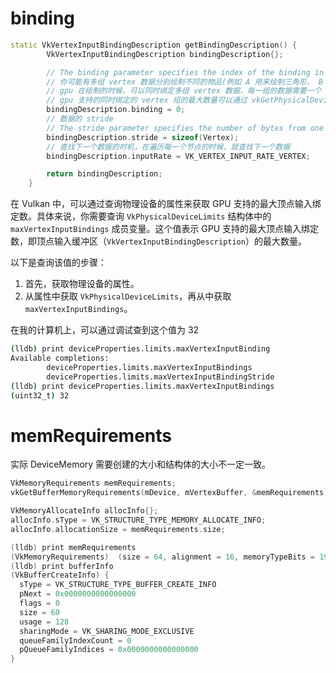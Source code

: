 # binding

```cpp
static VkVertexInputBindingDescription getBindingDescription() {
        VkVertexInputBindingDescription bindingDescription{};

        // The binding parameter specifies the index of the binding in the array of bindings
        // 你可能有多组 vertex 数据分别绘制不同的物品(例如 A 用来绘制三角形， B 用来绘制圆形等等)
        // gpu 在绘制的时候，可以同时绑定多组 vertex 数据，每一组的数据需要一个 binding 点，值从 0 开始
        // gpu 支持的同时绑定的 vertex 组的最大数量可以通过 vkGetPhysicalDeviceProperties() api 来进行查询
        bindingDescription.binding = 0;
        // 数据的 stride
        // The stride parameter specifies the number of bytes from one entry to the next
        bindingDescription.stride = sizeof(Vertex);
        // 查找下一个数据的时机，在遍历每一个节点的时候，就查找下一个数据
        bindingDescription.inputRate = VK_VERTEX_INPUT_RATE_VERTEX;

        return bindingDescription;
    }
```

在 Vulkan 中，可以通过查询物理设备的属性来获取 GPU 支持的最大顶点输入绑定数。具体来说，你需要查询 `VkPhysicalDeviceLimits` 结构体中的 `maxVertexInputBindings` 成员变量。这个值表示 GPU 支持的最大顶点输入绑定数，即顶点输入缓冲区（`VkVertexInputBindingDescription`）的最大数量。

以下是查询该值的步骤：

1. 首先，获取物理设备的属性。
2. 从属性中获取 `VkPhysicalDeviceLimits`，再从中获取 `maxVertexInputBindings`。

在我的计算机上，可以通过调试查到这个值为 32

```bash
(lldb) print deviceProperties.limits.maxVertexInputBinding
Available completions:
        deviceProperties.limits.maxVertexInputBindings     
        deviceProperties.limits.maxVertexInputBindingStride
(lldb) print deviceProperties.limits.maxVertexInputBindings
(uint32_t) 32
```

# memRequirements

实际 DeviceMemory 需要创建的大小和结构体的大小不一定一致。

```cpp
VkMemoryRequirements memRequirements;
vkGetBufferMemoryRequirements(mDevice, mVertexBuffer, &memRequirements);

VkMemoryAllocateInfo allocInfo{};
allocInfo.sType = VK_STRUCTURE_TYPE_MEMORY_ALLOCATE_INFO;
allocInfo.allocationSize = memRequirements.size;
```

```c
(lldb) print memRequirements 
(VkMemoryRequirements)  (size = 64, alignment = 16, memoryTypeBits = 1965)
(lldb) print bufferInfo 
(VkBufferCreateInfo) {
  sType = VK_STRUCTURE_TYPE_BUFFER_CREATE_INFO
  pNext = 0x0000000000000000
  flags = 0
  size = 60
  usage = 128
  sharingMode = VK_SHARING_MODE_EXCLUSIVE
  queueFamilyIndexCount = 0
  pQueueFamilyIndices = 0x0000000000000000
}
```



